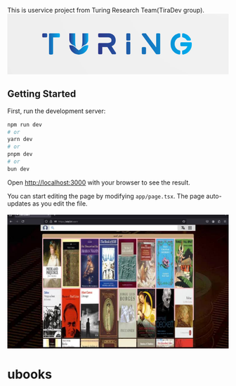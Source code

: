 This is uservice project from Turing Research Team(TiraDev group).
<img src="https://github.com/Arminkardan/utrialv2/blob/master/turing.png"/>

## Getting Started

First, run the development server:

```bash
npm run dev
# or
yarn dev
# or
pnpm dev
# or
bun dev
```

Open [http://localhost:3000](http://localhost:3000) with your browser to see the result.

You can start editing the page by modifying `app/page.tsx`. The page auto-updates as you edit the file.
<br/>
<br/>
<img src="https://github.com/haniaa83/ubooks/blob/master/book.jpg"/>

# ubooks
